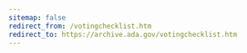 ```yaml
---
sitemap: false 
redirect_from: /votingchecklist.htm 
redirect_to: https://archive.ada.gov/votingchecklist.htm 
---
```

